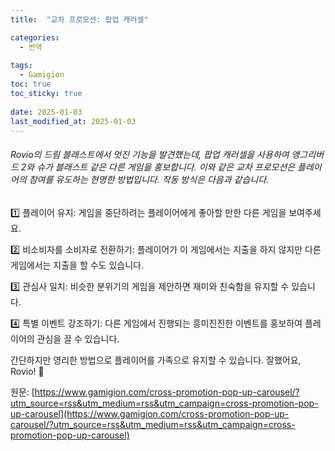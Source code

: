 ```yaml
---
title:  "교차 프로모션: 팝업 캐러셀"

categories:
  - 번역
  
tags:
  - Gamigion
toc: true
toc_sticky: true
 
date: 2025-01-03
last_modified_at: 2025-01-03
---
```

###### Rovio의 드림 블래스트에서 멋진 기능을 발견했는데, 팝업 캐러셀을 사용하여 앵그리버드 2와 슈가 블래스트 같은 다른 게임을 홍보합니다. 이와 같은 교차 프로모션은 플레이어의 참여를 유도하는 현명한 방법입니다. 작동 방식은 다음과 같습니다.

1️⃣ 플레이어 유지: 게임을 중단하려는 플레이어에게 좋아할 만한 다른 게임을 보여주세요.  
  
2️⃣ 비소비자를 소비자로 전환하기: 플레이어가 이 게임에서는 지출을 하지 않지만 다른 게임에서는 지출을 할 수도 있습니다.  
  
3️⃣ 관심사 일치: 비슷한 분위기의 게임을 제안하면 재미와 친숙함을 유지할 수 있습니다.  
  
4️⃣ 특별 이벤트 강조하기: 다른 게임에서 진행되는 흥미진진한 이벤트를 홍보하여 플레이어의 관심을 끌 수 있습니다.  
  
간단하지만 영리한 방법으로 플레이어를 가족으로 유지할 수 있습니다. 잘했어요, Rovio! 👏

원문: [https://www.gamigion.com/cross-promotion-pop-up-carousel/?utm_source=rss&utm_medium=rss&utm_campaign=cross-promotion-pop-up-carousel](https://www.gamigion.com/cross-promotion-pop-up-carousel/?utm_source=rss&utm_medium=rss&utm_campaign=cross-promotion-pop-up-carousel)